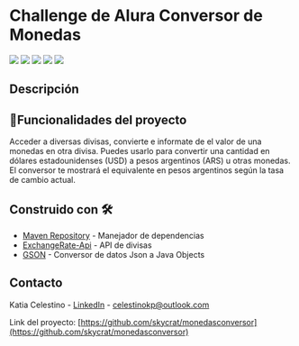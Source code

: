 # Challenge de Alura Conversor de Monedas
<p align="left">
   <img src="https://img.shields.io/badge/STATUS-CONCLUIDO-green">
   <img src="https://img.shields.io/badge/Java-v17-green">
   <img src="https://img.shields.io/badge/licencia-no%20especificado-green">
   <img src="https://img.shields.io/badge/API-ExchangeRate--API-green">
   <img src="https://img.shields.io/badge/conversorJSON-GSON-green">
   </p>

## Descripción


## :hammer:Funcionalidades del proyecto
Acceder a diversas divisas, convierte e informate de el valor de una monedas en otra divisa. Puedes usarlo para convertir una cantidad en dólares estadounidenses (USD) a pesos argentinos (ARS) u otras monedas. El conversor te mostrará el equivalente en pesos argentinos según la tasa de cambio actual.

## Construido con 🛠️
* [Maven Repository](https://mvnrepository.com/) - Manejador de dependencias
* [ExchangeRate-Api](https://www.exchangerate-api.com/) - API de divisas
* [GSON](https://mvnrepository.com/artifact/com.google.code.gson/gson) - Conversor de datos Json a Java Objects

## Contacto

Katia Celestino - [LinkedIn](https://www.linkedin.com/in/katia-celestino-5177221bb/) - celestinokp@outlook.com

Link del proyecto: [https://github.com/skycrat/monedasconversor](https://github.com/skycrat/monedasconversor)
